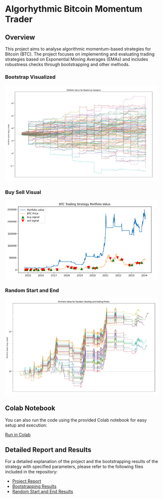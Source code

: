 # Algorhythmic Bitcoin Momentum Trader
## Overview

This project aims to analyse algorithmic momentum-based strategies for Bitcoin (BTC). The project focuses on implementing and evaluating trading strategies based on Exponential Moving Averages (EMAs) and includes robustness checks through bootstrapping and other methods.

### Bootstrap Visualized
![Bootstrap Visualized](Visualizations/Bootstrap_Visualized.png)

### Buy Sell Visual
![Buy Sell Visual](Visualizations/Buy_Sell_visual.png)

### Random Start and End
![Random Start and End](Visualizations/Random_StartNEnd.png)

## Colab Notebook

You can also run the code using the provided Colab notebook for easy setup and execution:

[Run in Colab](https://colab.research.google.com/drive/1N5G0ZF7SOcaTzuPPo-gjM445cXxr4B5M?usp=sharing)

## Detailed Report and Results

For a detailed explanation of the project and the bootstrapping results of the strategy with specified parameters, please refer to the following files included in the repository:

- [Project Report](Report.pdf)
- [Bootstrapping Results](bootstrap_results.csv)
- [Random Start and End Results](Random_Start_and_End_Results.csv)



